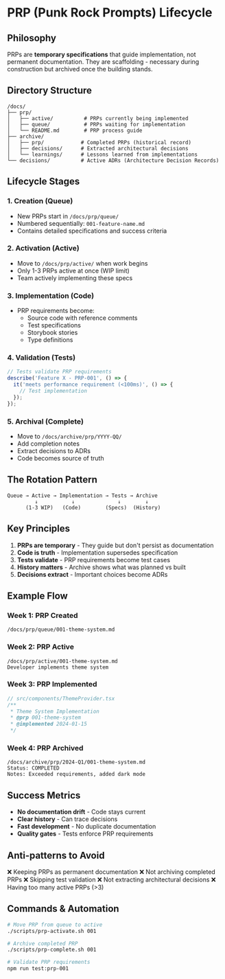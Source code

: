 # PRP (Punk Rock Prompts) Lifecycle

## Philosophy
PRPs are **temporary specifications** that guide implementation, not permanent documentation. They are scaffolding - necessary during construction but archived once the building stands.

## Directory Structure

```
/docs/
├── prp/
│   ├── active/          # PRPs currently being implemented
│   ├── queue/           # PRPs waiting for implementation
│   └── README.md        # PRP process guide
├── archive/
│   ├── prp/            # Completed PRPs (historical record)
│   ├── decisions/      # Extracted architectural decisions
│   └── learnings/      # Lessons learned from implementations
└── decisions/          # Active ADRs (Architecture Decision Records)
```

## Lifecycle Stages

### 1. Creation (Queue)
- New PRPs start in `/docs/prp/queue/`
- Numbered sequentially: `001-feature-name.md`
- Contains detailed specifications and success criteria

### 2. Activation (Active)
- Move to `/docs/prp/active/` when work begins
- Only 1-3 PRPs active at once (WIP limit)
- Team actively implementing these specs

### 3. Implementation (Code)
- PRP requirements become:
  - Source code with reference comments
  - Test specifications
  - Storybook stories
  - Type definitions

### 4. Validation (Tests)
```typescript
// Tests validate PRP requirements
describe('Feature X - PRP-001', () => {
  it('meets performance requirement (<100ms)', () => {
    // Test implementation
  });
});
```

### 5. Archival (Complete)
- Move to `/docs/archive/prp/YYYY-QQ/`
- Add completion notes
- Extract decisions to ADRs
- Code becomes source of truth

## The Rotation Pattern

```
Queue → Active → Implementation → Tests → Archive
         ↓           ↓              ↓        ↓
      (1-3 WIP)   (Code)        (Specs)  (History)
```

## Key Principles

1. **PRPs are temporary** - They guide but don't persist as documentation
2. **Code is truth** - Implementation supersedes specification
3. **Tests validate** - PRP requirements become test cases
4. **History matters** - Archive shows what was planned vs built
5. **Decisions extract** - Important choices become ADRs

## Example Flow

### Week 1: PRP Created
```
/docs/prp/queue/001-theme-system.md
```

### Week 2: PRP Active
```
/docs/prp/active/001-theme-system.md
Developer implements theme system
```

### Week 3: PRP Implemented
```typescript
// src/components/ThemeProvider.tsx
/**
 * Theme System Implementation
 * @prp 001-theme-system
 * @implemented 2024-01-15
 */
```

### Week 4: PRP Archived
```
/docs/archive/prp/2024-Q1/001-theme-system.md
Status: COMPLETED
Notes: Exceeded requirements, added dark mode
```

## Success Metrics

- **No documentation drift** - Code stays current
- **Clear history** - Can trace decisions
- **Fast development** - No duplicate documentation
- **Quality gates** - Tests enforce PRP requirements

## Anti-patterns to Avoid

❌ Keeping PRPs as permanent documentation
❌ Not archiving completed PRPs
❌ Skipping test validation
❌ Not extracting architectural decisions
❌ Having too many active PRPs (>3)

## Commands & Automation

```bash
# Move PRP from queue to active
./scripts/prp-activate.sh 001

# Archive completed PRP
./scripts/prp-complete.sh 001

# Validate PRP requirements
npm run test:prp-001
```